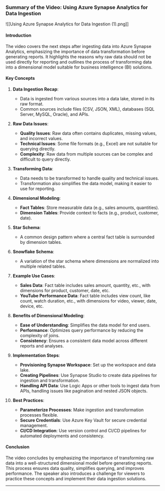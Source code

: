 ### Summary of the Video: Using Azure Synapse Analytics for Data Ingestion

![[Using Azure Synapse Analytics for Data Ingestion (1).png]]

#### Introduction
The video covers the next steps after ingesting data into Azure Synapse Analytics, emphasizing the importance of data transformation before generating reports. It highlights the reasons why raw data should not be used directly for reporting and outlines the process of transforming data into a dimensional model suitable for business intelligence (BI) solutions.

#### Key Concepts
1. **Data Ingestion Recap**:
   - Data is ingested from various sources into a data lake, stored in its raw format.
   - Common sources include files (CSV, JSON, XML), databases (SQL Server, MySQL, Oracle), and APIs.

2. **Raw Data Issues**:
   - **Quality Issues**: Raw data often contains duplicates, missing values, and incorrect values.
   - **Technical Issues**: Some file formats (e.g., Excel) are not suitable for querying directly.
   - **Complexity**: Raw data from multiple sources can be complex and difficult to query directly.

3. **Transforming Data**:
   - Data needs to be transformed to handle quality and technical issues.
   - Transformation also simplifies the data model, making it easier to use for reporting.

4. **Dimensional Modeling**:
   - **Fact Tables**: Store measurable data (e.g., sales amounts, quantities).
   - **Dimension Tables**: Provide context to facts (e.g., product, customer, date).

5. **Star Schema**:
   - A common design pattern where a central fact table is surrounded by dimension tables.

6. **Snowflake Schema**:
   - A variation of the star schema where dimensions are normalized into multiple related tables.

7. **Example Use Cases**:
   - **Sales Data**: Fact table includes sales amount, quantity, etc., with dimensions for product, customer, date, etc.
   - **YouTube Performance Data**: Fact table includes view count, like count, watch duration, etc., with dimensions for video, viewer, date, device, etc.

8. **Benefits of Dimensional Modeling**:
   - **Ease of Understanding**: Simplifies the data model for end users.
   - **Performance**: Optimizes query performance by reducing the complexity of joins.
   - **Consistency**: Ensures a consistent data model across different reports and analyses.

9. **Implementation Steps**:
   - **Provisioning Synapse Workspace**: Set up the workspace and data lake.
   - **Creating Pipelines**: Use Synapse Studio to create data pipelines for ingestion and transformation.
   - **Handling API Data**: Use Logic Apps or other tools to ingest data from APIs, handling issues like pagination and nested JSON objects.

10. **Best Practices**:
    - **Parameterize Processes**: Make ingestion and transformation processes flexible.
    - **Secure Credentials**: Use Azure Key Vault for secure credential management.
    - **CI/CD Integration**: Use version control and CI/CD pipelines for automated deployments and consistency.

#### Conclusion
The video concludes by emphasizing the importance of transforming raw data into a well-structured dimensional model before generating reports. This process ensures data quality, simplifies querying, and improves performance. The speaker also introduces a challenge for viewers to practice these concepts and implement their data ingestion solutions.

---
